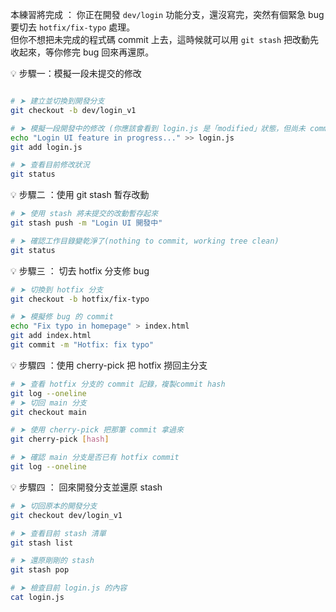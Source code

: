 本練習將完成 ：
你正在開發 `dev/login` 功能分支，還沒寫完，突然有個緊急 bug 要切去 `hotfix/fix-typo` 處理。  
但你不想把未完成的程式碼 commit 上去，這時候就可以用 `git stash` 把改動先收起來，等你修完 bug 回來再還原。

💡 步驟一：模擬一段未提交的修改

```bash

# ➤ 建立並切換到開發分支
git checkout -b dev/login_v1

# ➤ 模擬一段開發中的修改 (你應該會看到 login.js 是「modified」狀態，但尚未 commit。)
echo "Login UI feature in progress..." >> login.js
git add login.js

# ➤ 查看目前修改狀況
git status
```

💡 步驟二 ：使用 git stash 暫存改動

```bash
# ➤ 使用 stash 將未提交的改動暫存起來
git stash push -m "Login UI 開發中"

# ➤ 確認工作目錄變乾淨了(nothing to commit, working tree clean)
git status
```

💡 步驟三 ： 切去 hotfix 分支修 bug

```bash
# ➤ 切換到 hotfix 分支
git checkout -b hotfix/fix-typo

# ➤ 模擬修 bug 的 commit
echo "Fix typo in homepage" > index.html
git add index.html
git commit -m "Hotfix: fix typo"


```

💡 步驟四 ：使用 cherry-pick 把 hotfix 撈回主分支

```bash
# ➤ 查看 hotfix 分支的 commit 記錄，複製commit hash
git log --oneline
# ➤ 切回 main 分支
git checkout main

# ➤ 使用 cherry-pick 把那筆 commit 拿過來
git cherry-pick [hash]

# ➤ 確認 main 分支是否已有 hotfix commit
git log --oneline

```

💡 步驟四 ： 回來開發分支並還原 stash

```bash
# ➤ 切回原本的開發分支
git checkout dev/login_v1

# ➤ 查看目前 stash 清單
git stash list

# ➤ 還原剛剛的 stash
git stash pop

# ➤ 檢查目前 login.js 的內容
cat login.js

```
